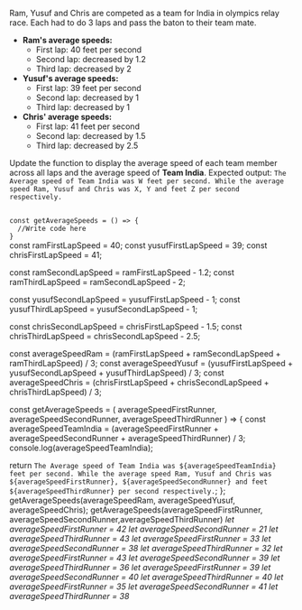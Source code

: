 Ram, Yusuf and Chris are competed as a team for India in olympics relay race. Each had to do 3 laps and pass the baton to their team mate.

- **Ram's average speeds:**
  - First lap: 40 feet per second
  - Second lap: decreased by 1.2
  - Third lap: decreased by 2
- **Yusuf's average speeds:**
  - First lap: 39 feet per second
  - Second lap: decreased by 1
  - Third lap: decreased by 1
- **Chris' average speeds:**
  - First lap: 41 feet per second
  - Second lap: decreased by 1.5
  - Third lap: decreased by 2.5

Update the function to display the average speed of each team member across all laps and the average speed of **Team India**.
Expected output:
`The Average speed of Team India was W feet per second. While the average speed Ram, Yusuf and Chris was X, Y and feet Z per second respectively.`

<codeblock language="javascript" type="exercise" testMode="multipleInput">
<code>
const getAverageSpeeds = () => {
  //Write code here
}
</code>
<solution>
const ramFirstLapSpeed = 40;
const yusufFirstLapSpeed = 39;
const chrisFirstLapSpeed = 41;

const ramSecondLapSpeed = ramFirstLapSpeed - 1.2;
const ramThirdLapSpeed = ramSecondLapSpeed - 2;

const yusufSecondLapSpeed = yusufFirstLapSpeed - 1;
const yusufThirdLapSpeed = yusufSecondLapSpeed - 1;

const chrisSecondLapSpeed = chrisFirstLapSpeed - 1.5;
const chrisThirdLapSpeed = chrisSecondLapSpeed - 2.5;

const averageSpeedRam = (ramFirstLapSpeed + ramSecondLapSpeed + ramThirdLapSpeed) / 3;
const averageSpeedYusuf = (yusufFirstLapSpeed + yusufSecondLapSpeed + yusufThirdLapSpeed) / 3;
const averageSpeedChris = (chrisFirstLapSpeed + chrisSecondLapSpeed + chrisThirdLapSpeed) / 3;


const getAverageSpeeds = (
  averageSpeedFirstRunner, averageSpeedSecondRunner,
  averageSpeedThirdRunner
) => {
  const averageSpeedTeamIndia = (averageSpeedFirstRunner + averageSpeedSecondRunner + averageSpeedThirdRunner) / 3;
        console.log(averageSpeedTeamIndia);

  return `The Average speed of Team India was ${averageSpeedTeamIndia} feet per second. While the average speed Ram, Yusuf and Chris was ${averageSpeedFirstRunner}, ${averageSpeedSecondRunner} and feet ${averageSpeedThirdRunner} per second respectively.`;
};
getAverageSpeeds(averageSpeedRam, averageSpeedYusuf, averageSpeedChris);
</solution>
<testcases>
<caller>
getAverageSpeeds(averageSpeedFirstRunner, averageSpeedSecondRunner,averageSpeedThirdRunner)
</caller>
<testcase>
<i>
let averageSpeedFirstRunner = 42
let averageSpeedSecondRunner = 21
let averageSpeedThirdRunner = 43
</i>
</testcase>
<testcase>
<i>
let averageSpeedFirstRunner = 33
let averageSpeedSecondRunner = 38
let averageSpeedThirdRunner = 32
</i>
</testcase>
<testcase>
<i>
let averageSpeedFirstRunner = 43
let averageSpeedSecondRunner = 39
let averageSpeedThirdRunner = 36
</i>
</testcase>
<testcase>
<i>
let averageSpeedFirstRunner = 39
let averageSpeedSecondRunner = 40
let averageSpeedThirdRunner = 40
</i>
</testcase>
<testcase>
<i>
let averageSpeedFirstRunner = 35
let averageSpeedSecondRunner = 41
let averageSpeedThirdRunner = 38
</i>
</testcase>
</testcases>
</codeblock>
